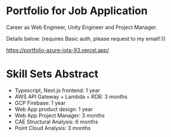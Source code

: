 # Portfolio for Job Application

Career as Web Engineer, Unity Engineer and Project Manager.

Details below: (requires Basic auth, please request to my email!:))

https://portfolio-azure-iota-93.vercel.app/

# Skill Sets Abstract
- Typescript, Next.js frontend: 1 year
- AWS API Gateway + Lambda + RDB: 3 months
- GCP Firebase: 1 year
- Web App product design: 1 year
- Web App Project Manager: 3 months
- CAE Structural Analysis: 6 months
- Point Cloud Analysis: 3 months
